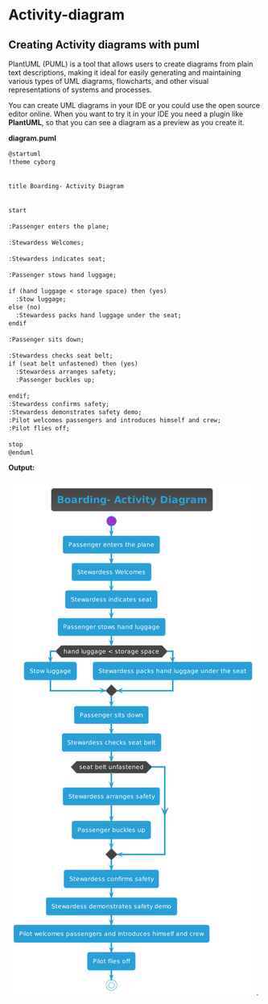 # Activity-diagram
## Creating Activity diagrams with puml

PlantUML (PUML) is a tool that allows users to create diagrams from plain text descriptions, making it ideal for easily generating and maintaining various types of UML diagrams, flowcharts, and other visual representations of systems and processes.

You can create UML diagrams in your IDE or you could use the open source editor online. When you want to try it in your IDE you need a plugin like **PlantUML**, so that you can see a diagram as a preview as you create it.

**diagram.puml**
```
@startuml
!theme cyborg


title Boarding- Activity Diagram


start

:Passenger enters the plane;

:Stewardess Welcomes;

:Stewardess indicates seat;

:Passenger stows hand luggage;

if (hand luggage < storage space) then (yes)
  :Stow luggage;
else (no)
  :Stewardess packs hand luggage under the seat;
endif

:Passenger sits down;

:Stewardess checks seat belt;
if (seat belt unfastened) then (yes)
  :Stewardess arranges safety;
  :Passenger buckles up;

endif;
:Stewardess confirms safety;
:Stewardess demonstrates safety demo;
:Pilot welcomes passengers and introduces himself and crew;
:Pilot flies off;

stop
@enduml
```

**Output:**

![Alt Text](images/diagram.png).

